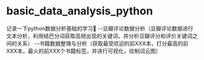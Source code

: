 # basic_data_analysis_python
记录一下python数据分析基础的学习👣
--豆瓣评论数据分析（豆瓣评论数据进行文本分析，利用结巴分词获取高频出现的关键词，并分析豆瓣评分和评价关键词之间的关系）
--书籍数据整理与分析（获取最受欢迎的前XXX本，打分最高的前XXX本，最火的前XXX个书籍标签，并进行可视化，绘制词云图）
